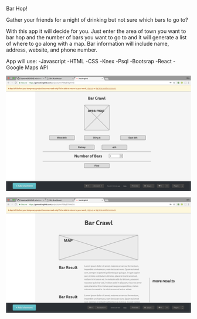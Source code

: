 Bar Hop!

Gather your friends for a night of drinking but not sure which bars to go to?

With this app it will decide for you. Just enter the area of town you want to bar hop and the number of bars you want to go to and it will generate a list of where to go along with a map. Bar information will include name, address, website, and phone number. 

App will use:
-Javascript
-HTML
-CSS
-Knex
-Psql
-Bootsrap
-React
-Google Maps API

![mock up](/images/home.png)

![mock up](/images/results.png)

